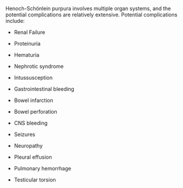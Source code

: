 Henoch-Schönlein purpura involves multiple organ systems, and the potential complications are relatively extensive. Potential complications include:

- Renal Failure

- Proteinuria

- Hematuria

- Nephrotic syndrome

- Intussusception

- Gastrointestinal bleeding

- Bowel infarction

- Bowel perforation

- CNS bleeding

- Seizures

- Neuropathy

- Pleural effusion

- Pulmonary hemorrhage

- Testicular torsion